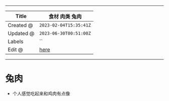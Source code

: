 -----

| Title     | 食材 肉类 兔肉                                          |
| --------- | ------------------------------------------------- |
| Created @ | `2023-02-04T15:35:41Z`                            |
| Updated @ | `2023-06-30T00:51:00Z`                            |
| Labels    | \`\`                                              |
| Edit @    | [here](https://github.com/junxnone/shi/issues/15) |

-----

# 兔肉

  - 个人感觉吃起来和鸡肉有点像
